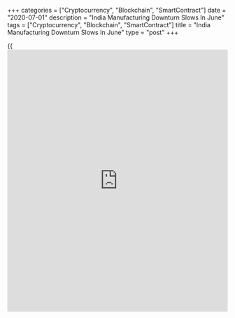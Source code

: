 +++
categories = ["Cryptocurrency", "Blockchain", "SmartContract"]
date = "2020-07-01"
description = "India Manufacturing Downturn Slows In June"
tags = ["Cryptocurrency", "Blockchain", "SmartContract"]
title = "India Manufacturing Downturn Slows In June"
type = "post"
+++

{{<iframe id="large-banner" src="https://www.bounty.group/#slide=25.0" width="100%" height="600" scrolling="no" style="border: 0px solid rgb(216, 221, 230); border-radius: 3px;">}}

India's manufacturing conditions weakened in June with regional lockdown
extensions, but the pace of contraction slowed further, survey results
from IHS Markit showed on Wednesday.

The headline IHS Markit manufacturing Purchasing Managers' Index, or
PMI, increased to 47.2 in June from 30.8 in May. Any reading below 50
indicates contraction in the sector.

The manufacturing sector declined for the third consecutive month.

Output contracted sharply in June and sales fell for the third straight
month, albeit at a slower pace since the introduction of lockdown
measures in March.

New export orders fell for the fourth month in a row. Employment
decreased in June, remaining among the quickest since the survey began
in March 2005.

Firms reduced their purchasing activity for the fourth straight month
and input buying declined at the slowest pace since March.

On the price front, input prices continued to fall in June and
manufacturers continued to reduce output prices.

Firms remained positive for the 12-month [business][1] in June with the
sentiment strengthening to a four-month high.

"The recent spike in new [coronavirus][2] cases and the resulting
lockdown extensions have seen demand continue to weaken," Eliot Kerr, an
economist at IHS Markit, said.

"Should case numbers continue rising at their current pace, further
lockdown extensions may be imposed, which would likely derail a recovery
in economic conditions and prolong the woes of those most severely
affected by this crisis," the economist added.

For comments and feedback [contact](https://www.playgroundfx.com/contact/): editorial@rtt[news](https://www.letsplayfx.com/blog/forex-news-website/).com

[Economic News][3]

 **What parts of the world are seeing the best (and worst) economic
performances lately? Click[here][4] to check out our [Econ Scorecard][4]
and find out! See up-to-the-moment [ranking](https://www.playgroundfx.com/blog/crypto-exchange-ranking/)s for the best and worst
performers in [GDP][4], [unemployment rate][5], [inflation][6] and much
more.**

   1. www.rtt[news](https://www.letsplayfx.com/blog/forex-news-website/).com/Content/Business.aspx
   2. www.rtt[news](https://www.letsplayfx.com/blog/forex-news-website/).com/list/coronavirus.aspx
   3. www.rtt[news](https://www.letsplayfx.com/blog/forex-news-website/).com/Content/EconomicNews.aspx
   4. www.rtt[news](https://www.letsplayfx.com/blog/forex-news-website/).com/economic-scorecard/world-rank/GDP/highest-performance.aspx
   5. www.rtt[news](https://www.letsplayfx.com/blog/forex-news-website/).com/economic-scorecard/world-rank/unemployment-rate/lowest-performance.aspx
   6. www.rtt[news](https://www.letsplayfx.com/blog/forex-news-website/).com/economic-scorecard/world-rank/CPI/highest-performance.aspx